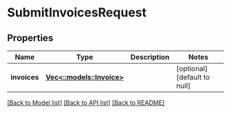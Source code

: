 # SubmitInvoicesRequest

## Properties
Name | Type | Description | Notes
------------ | ------------- | ------------- | -------------
**invoices** | [**Vec<::models::Invoice>**](Invoice.md) |  | [optional] [default to null]

[[Back to Model list]](../README.md#documentation-for-models) [[Back to API list]](../README.md#documentation-for-api-endpoints) [[Back to README]](../README.md)


